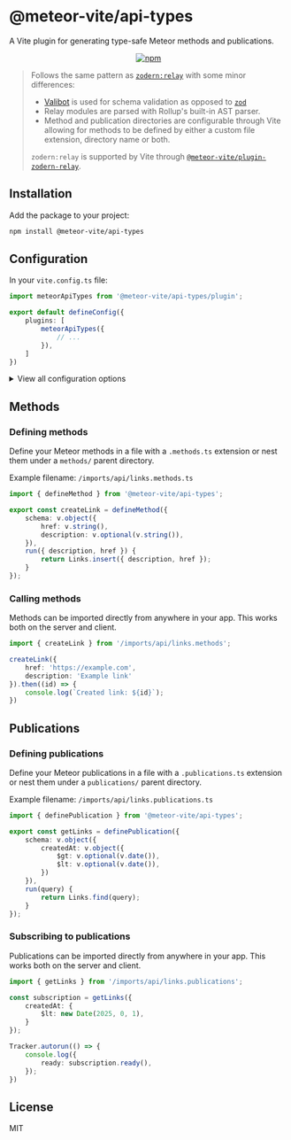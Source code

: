 # @meteor-vite/api-types
A Vite plugin for generating type-safe Meteor methods and publications.

<p align=center>
    <a href="https://npmjs.com/package/@meteor-vite/api-types">
        <img alt="npm" src="https://img.shields.io/npm/v/@meteor-vite/api-types?style=flat-square">
   </a>
</p>

> Follows the same pattern as [`zodern:relay`](https://github.com/zodern/meteor-relay) with some minor differences: 
> - [Valibot](https://valibot.dev/) is used for schema validation as opposed to [`zod`](https://zod.dev/)
> - Relay modules are parsed with Rollup's built-in AST parser.
> - Method and publication directories are configurable through Vite allowing for methods to be defined by either a custom file extension, directory name or both.
> 
> `zodern:relay` is supported by Vite through [`@meteor-vite/plugin-zodern-relay`](https://github.com/JorgenVatle/meteor-vite/tree/release/npm-packages/%40meteor-vite/plugin-zodern-relay).


## Installation

Add the package to your project:
```bash
npm install @meteor-vite/api-types
```

## Configuration
In your `vite.config.ts` file:
```typescript
import meteorApiTypes from '@meteor-vite/api-types/plugin';

export default defineConfig({
    plugins: [
        meteorApiTypes({
            // ...
        }),
    ]
})
```

<details>
<summary>View all configuration options</summary>

```typescript
meteorApiTypes({
    /**
     * Treats the provided directory names as Meteor methods/publications.
     * Publications and methods can share the same directory or file extension 
     * if you want to manage both in the same file.
     * @optional
     */
    dirname: {
        /**
         * Parent directory for Meteor methods.
         *
         * All files within directories matching this name will be treated as
         * Meteor methods regardless of their file extension.
         *
         * @default methods
         */
        methods: string;
        
        /**
         * Parent directory for Meteor publications.
         *
         * All files within directories matching this name will be treated as
         * Meteor publications regardless of their file extension.
         *
         * @default publications
         */
        publications: string;
    },
    
    /**
     * Treats the provided file extensions as Meteor methods/publications.
     * @optional
     */
    fileExtension: {
        /**
         * File extension for Meteor methods.
         *
         * This can be used as an alternative to nesting methods under a
         * methods directory.
         *
         * @default .methods.ts
         */
        methods: string;
        
        /**
         * File extension for Meteor publications.
         *
         * This can be used as an alternative to nesting publications under a
         * publications directory.
         *
         * @default .publications.ts
         */
        publications: string;
    },
})
```

</details>

## Methods

### Defining methods
Define your Meteor methods in a file with a `.methods.ts` extension or nest them under a `methods/` parent directory.

Example filename: `/imports/api/links.methods.ts`
```typescript
import { defineMethod } from '@meteor-vite/api-types';

export const createLink = defineMethod({
    schema: v.object({
        href: v.string(),
        description: v.optional(v.string()),
    }),
    run({ description, href }) {
        return Links.insert({ description, href });
    }
});
```

### Calling methods
Methods can be imported directly from anywhere in your app. This works both on the server and client.

```typescript
import { createLink } from '/imports/api/links.methods';

createLink({
    href: 'https://example.com',
    description: 'Example link'
}).then((id) => {
    console.log(`Created link: ${id}`);
})
```

## Publications

### Defining publications
Define your Meteor publications in a file with a `.publications.ts` extension or nest them under a `publications/` parent directory.

Example filename: `/imports/api/links.publications.ts`
```typescript
import { definePublication } from '@meteor-vite/api-types';

export const getLinks = definePublication({
    schema: v.object({
        createdAt: v.object({
            $gt: v.optional(v.date()),
            $lt: v.optional(v.date()),
        })
    }),
    run(query) {
        return Links.find(query);
    }
});
```

### Subscribing to publications
Publications can be imported directly from anywhere in your app. This works both on the server and client.

```typescript
import { getLinks } from '/imports/api/links.publications';

const subscription = getLinks({
    createdAt: {
        $lt: new Date(2025, 0, 1),
    }
});

Tracker.autorun(() => {
    console.log({
        ready: subscription.ready(),
    });
})
```

## License
MIT